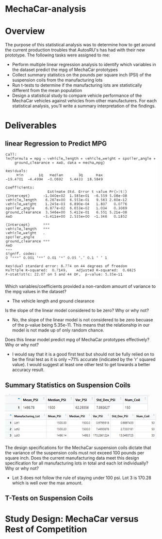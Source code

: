 # MechaCar-analysis

# Overview
The purpose of this statistical analysis was to determine how to get around the current production troubles that AutosRU's has had with their new prototype. The following tasks were assigned to me:
- Perform multiple linear regression analysis to identify which variables in the dataset predict the mpg of MechaCar prototypes
- Collect summary statistics on the pounds per square inch (PSI) of the suspension coils from the manufacturing lots
- Run t-tests to determine if the manufacturing lots are statistically different from the mean population
- Design a statistical study to compare vehicle performance of the MechaCar vehicles against vehicles from other manufacturers. For each statistical analysis, you’ll write a summary interpretation of the findings.

# Deliverables

## linear Regression to Predict MPG

![image](https://github.com/PeijaEn/MechaCar-analysis/blob/main/resources/mod%2015,%20del%201.png?raw=true)

Which variables/coefficients provided a non-random amount of variance to the mpg values in the dataset?
- The vehicle length and ground clearance

Is the slope of the linear model considered to be zero? Why or why not?
- No, the slope of the linear model is not considered to be zero becuase of the p-value being 5.35e-11. This means that the relationship in our model is not made up of only random chance.

Does this linear model predict mpg of MechaCar prototypes effectively? Why or why not?
- I would say that it is a good first test but should not be fully relied on to be the final test as it is only ~71% accurate (indicated by the 'r' squared value). I would suggest at least one other test to get towards a better accuracy result.

## Summary Statistics on Suspension Coils

![image](https://github.com/PeijaEn/MechaCar-analysis/blob/main/resources/mod%2015,%20del%202.0.png?raw=true)
![image](https://github.com/PeijaEn/MechaCar-analysis/blob/main/resources/mod%2015,%20del%202.1.png?raw=true)

The design specifications for the MechaCar suspension coils dictate that the variance of the suspension coils must not exceed 100 pounds per square inch. Does the current manufacturing data meet this design specification for all manufacturing lots in total and each lot individually? Why or why not?
- Lot 3 does not follow the rule of staying under 100 psi. Lot 3 is 170.28 which is well over the max amount.

## T-Tests on Suspension Coils




# Study Design: MechaCar versus Rest of Competition
